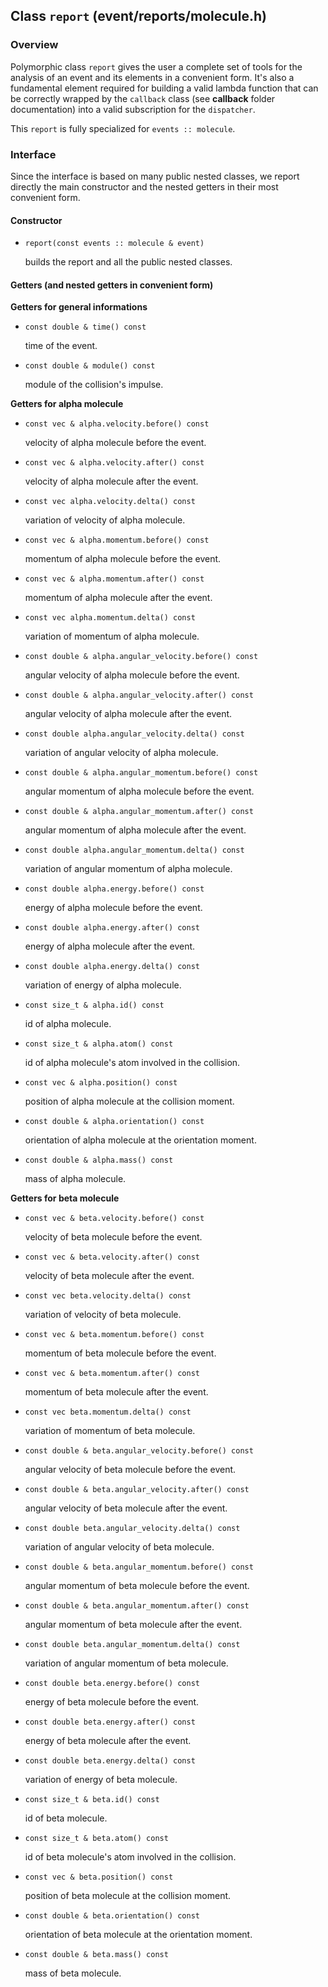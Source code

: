 ## Class `report` (event/reports/molecule.h)

### Overview

Polymorphic class `report` gives the user a complete set of tools for the analysis of an event and its elements in a convenient form. It's also a fundamental element required for building a valid lambda function that can be correctly wrapped by the `callback` class (see **callback** folder documentation) into a valid subscription for the `dispatcher`.

This `report` is fully specialized for `events :: molecule`.

### Interface

Since the interface is based on many public nested classes, we report directly the main constructor and the nested getters in their most convenient form.

#### Constructor

  * `report(const events :: molecule & event)`

    builds the report and all the public nested classes.

#### Getters (and nested getters in convenient form)

**Getters for general informations**

  * `const double & time() const`

    time of the event.

  * `const double & module() const`

    module of the collision's impulse.

**Getters for alpha molecule**

  * `const vec & alpha.velocity.before() const`

    velocity of alpha molecule before the event.

  * `const vec & alpha.velocity.after() const`

    velocity of alpha molecule after the event.

  * `const vec alpha.velocity.delta() const`

    variation of velocity of alpha molecule.

  * `const vec & alpha.momentum.before() const`

    momentum of alpha molecule before the event.

  * `const vec & alpha.momentum.after() const`

    momentum of alpha molecule after the event.

  * `const vec alpha.momentum.delta() const`

    variation of momentum of alpha molecule.

  * `const double & alpha.angular_velocity.before() const`

    angular velocity of alpha molecule before the event.

  * `const double & alpha.angular_velocity.after() const`

    angular velocity of alpha molecule after the event.

  * `const double alpha.angular_velocity.delta() const`

    variation of angular velocity of alpha molecule.

  * `const double & alpha.angular_momentum.before() const`

    angular momentum of alpha molecule before the event.

  * `const double & alpha.angular_momentum.after() const`

    angular momentum of alpha molecule after the event.

  * `const double alpha.angular_momentum.delta() const`

    variation of angular momentum of alpha molecule.

  * `const double alpha.energy.before() const`

    energy of alpha molecule before the event.

  * `const double alpha.energy.after() const`

    energy of alpha molecule after the event.

  * `const double alpha.energy.delta() const`

    variation of energy of alpha molecule.

  * `const size_t & alpha.id() const`

    id of alpha molecule.

  * `const size_t & alpha.atom() const`

    id of alpha molecule's atom involved in the collision.

  * `const vec & alpha.position() const`

    position of alpha molecule at the collision moment.

  * `const double & alpha.orientation() const`

    orientation of alpha molecule at the orientation moment.

  * `const double & alpha.mass() const`

    mass of alpha molecule.

**Getters for beta molecule**

  * `const vec & beta.velocity.before() const`

    velocity of beta molecule before the event.

  * `const vec & beta.velocity.after() const`

    velocity of beta molecule after the event.

  * `const vec beta.velocity.delta() const`

    variation of velocity of beta molecule.

  * `const vec & beta.momentum.before() const`

    momentum of beta molecule before the event.

  * `const vec & beta.momentum.after() const`

    momentum of beta molecule after the event.

  * `const vec beta.momentum.delta() const`

    variation of momentum of beta molecule.

  * `const double & beta.angular_velocity.before() const`

    angular velocity of beta molecule before the event.

  * `const double & beta.angular_velocity.after() const`

    angular velocity of beta molecule after the event.

  * `const double beta.angular_velocity.delta() const`

    variation of angular velocity of beta molecule.

  * `const double & beta.angular_momentum.before() const`

    angular momentum of beta molecule before the event.

  * `const double & beta.angular_momentum.after() const`

    angular momentum of beta molecule after the event.

  * `const double beta.angular_momentum.delta() const`

    variation of angular momentum of beta molecule.

  * `const double beta.energy.before() const`

    energy of beta molecule before the event.

  * `const double beta.energy.after() const`

    energy of beta molecule after the event.

  * `const double beta.energy.delta() const`

    variation of energy of beta molecule.

  * `const size_t & beta.id() const`

    id of beta molecule.

  * `const size_t & beta.atom() const`

    id of beta molecule's atom involved in the collision.

  * `const vec & beta.position() const`

    position of beta molecule at the collision moment.

  * `const double & beta.orientation() const`

    orientation of beta molecule at the orientation moment.

  * `const double & beta.mass() const`

    mass of beta molecule.
